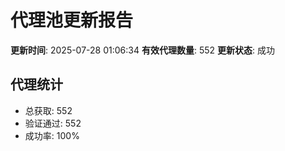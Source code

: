 # 代理池更新报告

**更新时间**: 2025-07-28 01:06:34
**有效代理数量**: 552
**更新状态**:  成功

## 代理统计
- 总获取: 552
- 验证通过: 552
- 成功率: 100%
